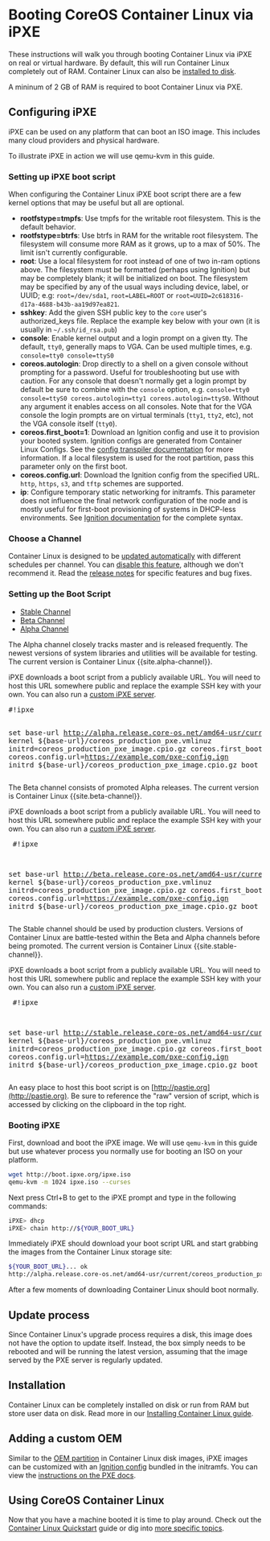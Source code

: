 # Booting CoreOS Container Linux via iPXE

These instructions will walk you through booting Container Linux via iPXE on real or virtual hardware. By default, this will run Container Linux completely out of RAM. Container Linux can also be [installed to disk](installing-to-disk.md).

A mininum of 2 GB of RAM is required to boot Container Linux via PXE.

## Configuring iPXE

iPXE can be used on any platform that can boot an ISO image.
This includes many cloud providers and physical hardware.

To illustrate iPXE in action we will use qemu-kvm in this guide.

### Setting up iPXE boot script

When configuring the Container Linux iPXE boot script there are a few kernel options that may be useful but all are optional.

- **rootfstype=tmpfs**: Use tmpfs for the writable root filesystem. This is the default behavior.
- **rootfstype=btrfs**: Use btrfs in RAM for the writable root filesystem. The filesystem will consume more RAM as it grows, up to a max of 50%. The limit isn't currently configurable.
- **root**: Use a local filesystem for root instead of one of two in-ram options above. The filesystem must be formatted (perhaps using Ignition) but may be completely blank; it will be initialized on boot. The filesystem may be specified by any of the usual ways including device, label, or UUID; e.g: `root=/dev/sda1`, `root=LABEL=ROOT` or `root=UUID=2c618316-d17a-4688-b43b-aa19d97ea821`.
- **sshkey**: Add the given SSH public key to the `core` user's authorized_keys file. Replace the example key below with your own (it is usually in `~/.ssh/id_rsa.pub`)
- **console**: Enable kernel output and a login prompt on a given tty. The default, `tty0`, generally maps to VGA. Can be used multiple times, e.g. `console=tty0 console=ttyS0`
- **coreos.autologin**: Drop directly to a shell on a given console without prompting for a password. Useful for troubleshooting but use with caution. For any console that doesn't normally get a login prompt by default be sure to combine with the `console` option, e.g. `console=tty0 console=ttyS0 coreos.autologin=tty1 coreos.autologin=ttyS0`. Without any argument it enables access on all consoles. Note that for the VGA console the login prompts are on virtual terminals (`tty1`, `tty2`, etc), not the VGA console itself (`tty0`).
- **coreos.first_boot=1**: Download an Ignition config and use it to provision your booted system. Ignition configs are generated from Container Linux Configs. See the [config transpiler documentation][cl-configs] for more information. If a local filesystem is used for the root partition, pass this parameter only on the first boot.
- **coreos.config.url**: Download the Ignition config from the specified URL. `http`, `https`, `s3`, and `tftp` schemes are supported.
- **ip**: Configure temporary static networking for initramfs. This parameter does not influence the final network configuration of the node and is mostly useful for first-boot provisioning of systems in DHCP-less environments. See [Ignition documentation][ignition-kargs-ip] for the complete syntax.

### Choose a Channel

Container Linux is designed to be [updated automatically](https://coreos.com/why/#updates) with different schedules per channel. You can [disable this feature](update-strategies.md), although we don't recommend it. Read the [release notes](https://coreos.com/releases) for specific features and bug fixes.

### Setting up the Boot Script

<div id="ipxe-create">
  <ul class="nav nav-tabs">
    <li class="active"><a href="#stable-create" data-toggle="tab">Stable Channel</a></li>
    <li><a href="#beta-create" data-toggle="tab">Beta Channel</a></li>
    <li><a href="#alpha-create" data-toggle="tab">Alpha Channel</a></li>
  </ul>
  <div class="tab-content coreos-docs-image-table">
    <div class="tab-pane" id="alpha-create">
      <p>The Alpha channel closely tracks master and is released frequently. The newest versions of system libraries and utilities will be available for testing. The current version is Container Linux {{site.alpha-channel}}.</p>
      <p>iPXE downloads a boot script from a publicly available URL. You will need to host this URL somewhere public and replace the example SSH key with your own. You can also run a <a href="https://github.com/kelseyhightower/coreos-ipxe-server">custom iPXE server</a>.</p>
      <pre>
#!ipxe

set base-url http://alpha.release.core-os.net/amd64-usr/current
kernel ${base-url}/coreos_production_pxe.vmlinuz initrd=coreos_production_pxe_image.cpio.gz coreos.first_boot=1 coreos.config.url=https://example.com/pxe-config.ign
initrd ${base-url}/coreos_production_pxe_image.cpio.gz
boot</pre>
    </div>
    <div class="tab-pane" id="beta-create">
      <p>The Beta channel consists of promoted Alpha releases. The current version is Container Linux {{site.beta-channel}}.</p>
      <p>iPXE downloads a boot script from a publicly available URL. You will need to host this URL somewhere public and replace the example SSH key with your own. You can also run a <a href="https://github.com/kelseyhightower/coreos-ipxe-server">custom iPXE server</a>.</p>
      <pre>
#!ipxe

set base-url http://beta.release.core-os.net/amd64-usr/current
kernel ${base-url}/coreos_production_pxe.vmlinuz initrd=coreos_production_pxe_image.cpio.gz coreos.first_boot=1 coreos.config.url=https://example.com/pxe-config.ign
initrd ${base-url}/coreos_production_pxe_image.cpio.gz
boot</pre>
    </div>
    <div class="tab-pane active" id="stable-create">
      <p>The Stable channel should be used by production clusters. Versions of Container Linux are battle-tested within the Beta and Alpha channels before being promoted. The current version is Container Linux {{site.stable-channel}}.</p>
      <p>iPXE downloads a boot script from a publicly available URL. You will need to host this URL somewhere public and replace the example SSH key with your own. You can also run a <a href="https://github.com/kelseyhightower/coreos-ipxe-server">custom iPXE server</a>.</p>
      <pre>
#!ipxe

set base-url http://stable.release.core-os.net/amd64-usr/current
kernel ${base-url}/coreos_production_pxe.vmlinuz initrd=coreos_production_pxe_image.cpio.gz coreos.first_boot=1 coreos.config.url=https://example.com/pxe-config.ign
initrd ${base-url}/coreos_production_pxe_image.cpio.gz
boot</pre>
    </div>
  </div>
</div>

An easy place to host this boot script is on [http://pastie.org](http://pastie.org). Be sure to reference the "raw" version of script, which is accessed by clicking on the clipboard in the top right.


### Booting iPXE

First, download and boot the iPXE image.
We will use `qemu-kvm` in this guide but use whatever process you normally use for booting an ISO on your platform.

```sh
wget http://boot.ipxe.org/ipxe.iso
qemu-kvm -m 1024 ipxe.iso --curses
```

Next press Ctrl+B to get to the iPXE prompt and type in the following commands:

```sh
iPXE> dhcp
iPXE> chain http://${YOUR_BOOT_URL}
```

Immediately iPXE should download your boot script URL and start grabbing the images from the Container Linux storage site:

```sh
${YOUR_BOOT_URL}... ok
http://alpha.release.core-os.net/amd64-usr/current/coreos_production_pxe.vmlinuz... 98%
```

After a few moments of downloading Container Linux should boot normally.

## Update process

Since Container Linux's upgrade process requires a disk, this image does not have the option to update itself. Instead, the box simply needs to be rebooted and will be running the latest version, assuming that the image served by the PXE server is regularly updated.

## Installation

Container Linux can be completely installed on disk or run from RAM but store user data on disk. Read more in our [Installing Container Linux guide](booting-with-pxe.md#installation).

## Adding a custom OEM

Similar to the [OEM partition][oem] in Container Linux disk images, iPXE images can be customized with an [Ignition config][ignition] bundled in the initramfs. You can view the [instructions on the PXE docs](booting-with-pxe.md#adding-a-custom-oem).

[oem]: notes-for-distributors.md#image-customization

## Using CoreOS Container Linux

Now that you have a machine booted it is time to play around. Check out the [Container Linux Quickstart](quickstart.md) guide or dig into [more specific topics](https://coreos.com/docs).

[cl-configs]: provisioning.md
[ignition]: https://coreos.com/ignition/docs/latest
[ignition-kargs-ip]: https://coreos.com/ignition/docs/latest/network-configuration.html#using-static-ip-addresses-with-ignition
